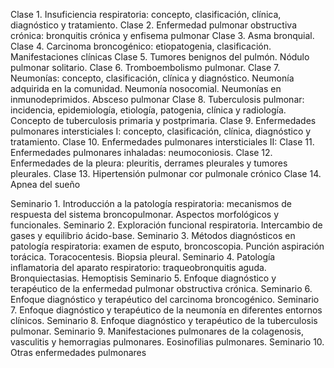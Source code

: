 Clase 1. Insuficiencia respiratoria: concepto, clasificación, clínica, diagnóstico y tratamiento. Clase 2. Enfermedad pulmonar obstructiva crónica: bronquitis crónica y enfisema pulmonar Clase 3. Asma bronquial. Clase 4. Carcinoma broncogénico: etiopatogenia, clasificación. Manifestaciones clínicas Clase 5. Tumores benignos del pulmón. Nódulo pulmonar solitario. Clase 6. Tromboembolismo pulmonar. Clase 7. Neumonías: concepto, clasificación, clínica y diagnóstico. Neumonía adquirida en la comunidad. Neumonía nosocomial. Neumonías en inmunodeprimidos. Absceso pulmonar Clase 8. Tuberculosis pulmonar: incidencia, epidemiología, etiología, patogenia, clínica y radiología. Concepto de tuberculosis primaria y postprimaria. Clase 9. Enfermedades pulmonares intersticiales I: concepto, clasificación, clínica, diagnóstico y tratamiento. Clase 10. Enfermedades pulmonares intersticiales II: Clase 11. Enfermedades pulmonares inhaladas: neumoconiosis. Clase 12. Enfermedades de la pleura: pleuritis, derrames pleurales y tumores pleurales. Clase 13. Hipertensión pulmonar cor pulmonale crónico Clase 14. Apnea del sueño

Seminario 1. Introducción a la patología respiratoria: mecanismos de respuesta del sistema broncopulmonar. Aspectos morfológicos y funcionales. Seminario 2. Exploración funcional respiratoria. Intercambio de gases y equilibrio ácido-base. Seminario 3. Métodos diagnósticos en patología respiratoria: examen de esputo, broncoscopia. Punción aspiración torácica. Toracocentesis. Biopsia pleural. Seminario 4. Patología inflamatoria del aparato respiratorio: traqueobronquitis aguda. Bronquiectasias. Hemoptisis Seminario 5. Enfoque diagnóstico y terapéutico de la enfermedad pulmonar obstructiva crónica. Seminario 6. Enfoque diagnóstico y terapéutico del carcinoma broncogénico. Seminario 7. Enfoque diagnóstico y terapéutico de la neumonía en diferentes entornos clínicos. Seminario 8. Enfoque diagnóstico y terapéutico de la tuberculosis pulmonar. Seminario 9. Manifestaciones pulmonares de la colagenosis, vasculitis y hemorragias pulmonares. Eosinofilias pulmonares. Seminario 10. Otras enfermedades pulmonares